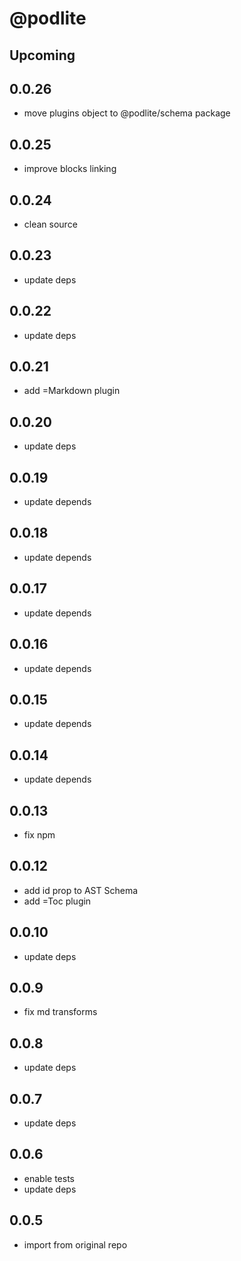 # @podlite

## Upcoming

## 0.0.26

- move plugins object to @podlite/schema package

## 0.0.25

- improve blocks linking

## 0.0.24

- clean source

## 0.0.23

- update deps

## 0.0.22

- update deps

## 0.0.21

- add =Markdown plugin

## 0.0.20

- update deps

## 0.0.19

- update depends

## 0.0.18

- update depends

## 0.0.17

- update depends

## 0.0.16

- update depends

## 0.0.15

- update depends

## 0.0.14

- update depends

## 0.0.13

- fix npm

## 0.0.12

- add id prop to AST Schema
- add =Toc plugin

## 0.0.10

- update deps

## 0.0.9

- fix md transforms

## 0.0.8

- update deps

## 0.0.7

- update deps

## 0.0.6

- enable tests
- update deps

## 0.0.5

- import from original repo
